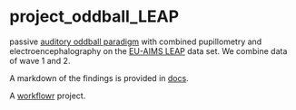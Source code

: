 # project_oddball_LEAP

passive [auditory oddball paradigm][] with combined pupillometry and electroencephalography
on the [EU-AIMS LEAP][] data set. We combine data of wave 1 and 2.

A markdown of the findings is provided in [docs][].

A [workflowr][] project.

[workflowr]: https://github.com/workflowr/workflowr
[EU-AIMS LEAP]: http://dx.doi.org/10.1186/s13229-017-0146-8
[auditory oddball paradigm]: https://github.com/nicobast/oddball_LEAP/tree/master/task
[docs]: https://github.com/nicobast/oddball_LEAP/blob/master/docs
